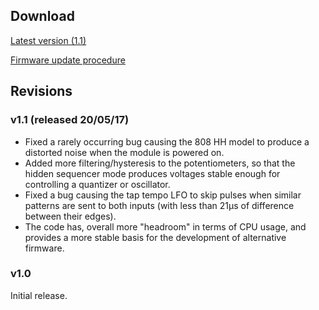 ## Download

[Latest version (1.1)](downloads/peaks_1.1.wav)

[Firmware update procedure](../manual#firmware)

## Revisions

### v1.1 (released 20/05/17)

* Fixed a rarely occurring bug causing the 808 HH model to produce a distorted noise when the module is powered on.
* Added more filtering/hysteresis to the potentiometers, so that the hidden sequencer mode produces voltages stable enough for controlling a quantizer or oscillator.
* Fixed a bug causing the tap tempo LFO to skip pulses when similar patterns are sent to both inputs (with less than 21µs of difference between their edges).
* The code has, overall more "headroom" in terms of CPU usage, and provides a more stable basis for the development of alternative firmware.

### v1.0

Initial release.
